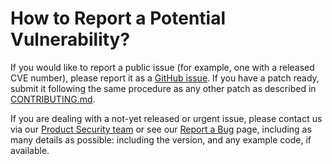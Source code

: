 How to Report a Potential Vulnerability?
========================================

If you would like to report a public issue (for example, one with a released
CVE number), please report it as a
[GitHub issue](https://github.com/qualcomm/urm/issues/new).
If you have a patch ready, submit it following the same procedure as any
other patch as described in [CONTRIBUTING.md](CONTRIBUTING.md).

If you are dealing with a not-yet released or urgent issue, please contact us
via our [Product Security team](mailto:product-security@qualcomm.com) or
see our
[Report a Bug](https://www.qualcomm.com/company/product-security/report-a-bug)
page, including as many details as
possible: including the version, and any example code, if available.
